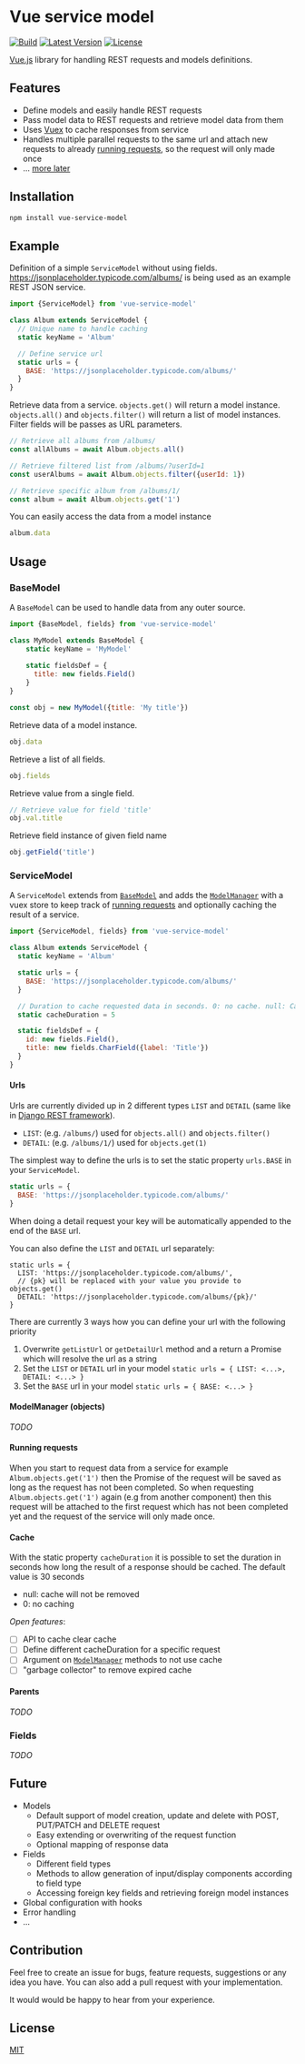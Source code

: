 # Vue service model

[![Build](https://github.com/freakzlike/vue-service-model/workflows/Build/badge.svg)](https://github.com/freakzlike/vue-service-model/actions)
[![Latest Version](https://img.shields.io/npm/v/vue-service-model.svg)](https://www.npmjs.com/package/vue-service-model)
[![License](https://img.shields.io/npm/l/vue-service-model.svg)](https://github.com/freakzlike/vue-service-model/blob/master/LICENSE)

[Vue.js](https://vuejs.org/) library for handling REST requests and models definitions.

## Features

* Define models and easily handle REST requests
* Pass model data to REST requests and retrieve model data from them
* Uses [Vuex](https://vuex.vuejs.org/) to cache responses from service
* Handles multiple parallel requests to the same url and attach new requests to already [running requests](#running-requests), so the request will only made once
* ... [more later](#future)

## Installation
```sh
npm install vue-service-model
```

## Example

Definition of a simple `ServiceModel` without using fields. https://jsonplaceholder.typicode.com/albums/ is being used as an example REST JSON service.
```js
import {ServiceModel} from 'vue-service-model'

class Album extends ServiceModel {
  // Unique name to handle caching
  static keyName = 'Album'

  // Define service url
  static urls = {
    BASE: 'https://jsonplaceholder.typicode.com/albums/'
  }
}
```

Retrieve data from a service. `objects.get()` will return a model instance. `objects.all()` and `objects.filter()` will return a list of model instances. Filter fields will be passes as URL parameters.

```js
// Retrieve all albums from /albums/
const allAlbums = await Album.objects.all()

// Retrieve filtered list from /albums/?userId=1
const userAlbums = await Album.objects.filter({userId: 1})

// Retrieve specific album from /albums/1/
const album = await Album.objects.get('1')
```

You can easily access the data from a model instance

```js
album.data
```

## Usage

### BaseModel
A `BaseModel` can be used to handle data from any outer source.

```js
import {BaseModel, fields} from 'vue-service-model'

class MyModel extends BaseModel {
    static keyName = 'MyModel'
    
    static fieldsDef = {
      title: new fields.Field()
    }
}

const obj = new MyModel({title: 'My title'})
```

Retrieve data of a model instance.
```js
obj.data
```

Retrieve a list of all fields.
```js
obj.fields
```

Retrieve value from a single field.
```js
// Retrieve value for field 'title'
obj.val.title
```

Retrieve field instance of given field name
```js
obj.getField('title')
```

### ServiceModel

A `ServiceModel` extends from [`BaseModel`](#basemodel) and adds the [`ModelManager`](#modelmanager-objects) with a vuex
store to keep track of [running requests](#running-requests) and optionally caching the result of a service.

```js
import {ServiceModel, fields} from 'vue-service-model'

class Album extends ServiceModel {
  static keyName = 'Album'

  static urls = {
    BASE: 'https://jsonplaceholder.typicode.com/albums/'
  }

  // Duration to cache requested data in seconds. 0: no cache. null: Cache forever. Default is 30 seconds
  static cacheDuration = 5

  static fieldsDef = {
    id: new fields.Field(),
    title: new fields.CharField({label: 'Title'})
  }
}
```

#### Urls

Urls are currently divided up in 2 different types `LIST` and `DETAIL` (same like in [Django REST framework](https://www.django-rest-framework.org/api-guide/routers/#simplerouter)).

* `LIST`: (e.g. `/albums/`) used for `objects.all()` and `objects.filter()`
* `DETAIL`: (e.g. `/albums/1/`) used for `objects.get(1)`


The simplest way to define the urls is to set the static property `urls.BASE` in your `ServiceModel`.
```js
static urls = {
  BASE: 'https://jsonplaceholder.typicode.com/albums/'
}
```
When doing a detail request your key will be automatically appended to the end of the `BASE` url.

You can also define the `LIST` and `DETAIL` url separately:
```
static urls = {
  LIST: 'https://jsonplaceholder.typicode.com/albums/',
  // {pk} will be replaced with your value you provide to objects.get() 
  DETAIL: 'https://jsonplaceholder.typicode.com/albums/{pk}/'
}
```

There are currently 3 ways how you can define your url with the following priority
1. Overwrite `getListUrl` or `getDetailUrl` method and a return a Promise which will resolve the url as a string
1. Set the `LIST` or `DETAIL` url in your model `static urls = { LIST: <...>, DETAIL: <...> }`
1. Set the `BASE` url in your model `static urls = { BASE: <...> }`

#### ModelManager (objects)

*TODO*

#### Running requests

When you start to request data from a service for example `Album.objects.get('1')` then the Promise of the request will 
be saved as long as the request has not been completed. So when requesting `Album.objects.get('1')` again (e.g from another component)
then this request will be attached to the first request which has not been completed yet and the request of the service will only made once.

#### Cache

With the static property `cacheDuration` it is possible to set the duration in seconds how long the result of a response 
should be cached. The default value is 30 seconds

* null: cache will not be removed
* 0: no caching

*Open features*:
- [ ] API to cache clear cache
- [ ] Define different cacheDuration for a specific request
- [ ] Argument on [`ModelManager`](#modelmanager-objects) methods to not use cache
- [ ] "garbage collector" to remove expired cache

#### Parents

*TODO*

### Fields

*TODO*

## Future

* Models
  * Default support of model creation, update and delete with POST, PUT/PATCH and DELETE request
  * Easy extending or overwriting of the request function
  * Optional mapping of response data
* Fields
  * Different field types
  * Methods to allow generation of input/display components according to field type
  * Accessing foreign key fields and retrieving foreign model instances
* Global configuration with hooks
* Error handling
* ...

## Contribution

Feel free to create an issue for bugs, feature requests, suggestions or any idea you have. You can also add a pull request with your implementation.

It would would be happy to hear from your experience.

## License

[MIT](http://opensource.org/licenses/MIT)